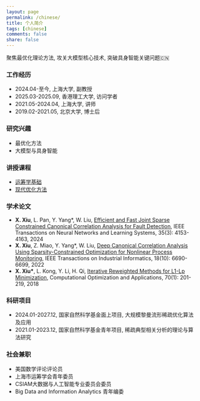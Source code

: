 ```yaml
---
layout: page
permalink: /chinese/
title: 个人简介
tags: [chinese]
comments: false
share: false
---
```



聚焦最优化理论方法, 攻关大模型核心技术, 突破具身智能关键问题🇨🇳


### 工作经历
* 2024.04-至今, 上海大学, 副教授 <br>
* 2025.03-2025.09, 香港理工大学, 访问学者 <br>
* 2021.05-2024.04, 上海大学, 讲师 <br>
* 2019.02-2021.05, 北京大学, 博士后 <br>


### 研究兴趣
* 最优化方法 <br>
* 大模型与具身智能 <br>


### 讲授课程
* <a href="https://xianchaoxiu.github.io/chinese/OR/" class="textlink" target="_blank"> 运筹学基础 </a><br>
* <a href="https://xianchaoxiu.github.io/chinese/OPT/" class="textlink" target="_blank"> 现代优化方法 </a><br>

 
### 学术论文
* <b>X. Xiu</b>, L. Pan, Y. Yang*, W. Liu, <a href="https://ieeexplore.ieee.org/document/9887978" class="textlink" target="_blank">Efficient and Fast Joint Sparse Constrained Canonical Correlation Analysis for Fault Detection</a>, IEEE Transactions on Neural Networks and Learning Systems, 35(3): 4153-4163, 2024 <br>
* <b>X. Xiu</b>, Z. Miao, Y. Yang*, W. Liu, <a href="https://ieeexplore.ieee.org/document/9583864" class="textlink" target="_blank">Deep Canonical Correlation Analysis Using Sparsity-Constrained Optimization for Nonlinear Process Monitoring</a>, IEEE Transactions on Industrial Informatics, 18(10): 6690-6699, 2022
* <b>X. Xiu*</b>, L. Kong, Y. Li, H. Qi, <a href="https://link.springer.com/article/10.1007/s10589-017-9977-7" class="textlink" target="_blank">Iterative Reweighted Methods for L1-Lp Minimization</a>, Computational Optimization and Applications, 70(1): 201-219, 2018
  

### 科研项目
* 2024.01-2027.12, 国家自然科学基金面上项目, 大规模黎曼流形稀疏优化算法及应用 <br>
* 2021.01-2023.12, 国家自然科学基金青年项目, 稀疏典型相关分析的理论与算法研究 <br>


### 社会兼职
* 美国数学评论评论员 <br>
* 上海市运筹学会青年委员 <br>
* CSIAM大数据与人工智能专业委员会委员 <br>
* Big Data and Information Analytics 青年编委<br>
